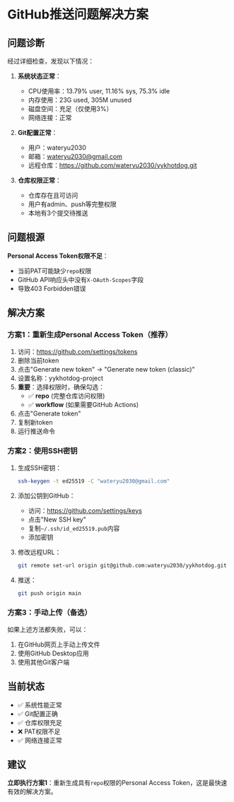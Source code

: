 # GitHub推送问题解决方案

## 问题诊断

经过详细检查，发现以下情况：

1. **系统状态正常**：
   - CPU使用率：13.79% user, 11.16% sys, 75.3% idle
   - 内存使用：23G used, 305M unused
   - 磁盘空间：充足（仅使用3%）
   - 网络连接：正常

2. **Git配置正常**：
   - 用户：wateryu2030
   - 邮箱：wateryu2030@gmail.com
   - 远程仓库：https://github.com/wateryu2030/yykhotdog.git

3. **仓库权限正常**：
   - 仓库存在且可访问
   - 用户有admin、push等完整权限
   - 本地有3个提交待推送

## 问题根源

**Personal Access Token权限不足**：
- 当前PAT可能缺少`repo`权限
- GitHub API响应头中没有`X-OAuth-Scopes`字段
- 导致403 Forbidden错误

## 解决方案

### 方案1：重新生成Personal Access Token（推荐）

1. 访问：https://github.com/settings/tokens
2. 删除当前token
3. 点击"Generate new token" -> "Generate new token (classic)"
4. 设置名称：yykhotdog-project
5. **重要**：选择权限时，确保勾选：
   - ✅ **repo** (完整仓库访问权限)
   - ✅ **workflow** (如果需要GitHub Actions)
6. 点击"Generate token"
7. 复制新token
8. 运行推送命令

### 方案2：使用SSH密钥

1. 生成SSH密钥：
   ```bash
   ssh-keygen -t ed25519 -C "wateryu2030@gmail.com"
   ```

2. 添加公钥到GitHub：
   - 访问：https://github.com/settings/keys
   - 点击"New SSH key"
   - 复制`~/.ssh/id_ed25519.pub`内容
   - 添加密钥

3. 修改远程URL：
   ```bash
   git remote set-url origin git@github.com:wateryu2030/yykhotdog.git
   ```

4. 推送：
   ```bash
   git push origin main
   ```

### 方案3：手动上传（备选）

如果上述方法都失败，可以：
1. 在GitHub网页上手动上传文件
2. 使用GitHub Desktop应用
3. 使用其他Git客户端

## 当前状态

- ✅ 系统性能正常
- ✅ Git配置正确
- ✅ 仓库权限充足
- ❌ PAT权限不足
- ✅ 网络连接正常

## 建议

**立即执行方案1**：重新生成具有`repo`权限的Personal Access Token，这是最快速有效的解决方案。
